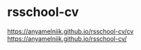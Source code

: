 # rsschool-cv
https://anyamelniik.github.io/rsschool-cv/cv
https://anyamelniik.github.io/rsschool-cv/